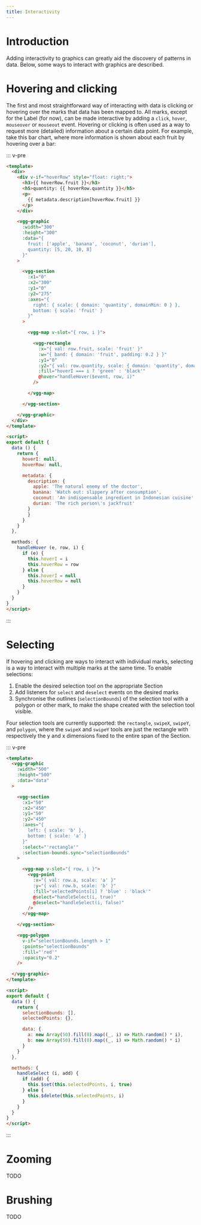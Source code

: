 ```yaml
---
title: Interactivity
---
```


# Introduction

Adding interactivity to graphics can greatly aid the discovery of patterns in
data. Below, some ways to interact with graphics are described.

# Hovering and clicking

The first and most straightforward way of interacting with data is clicking
or hovering over the marks that data has been mapped to. All marks, except for
the Label (for now), can be made interactive by adding a `click`, `hover`,
`mouseover` or `mouseout` event. Hovering or clicking is often used as a way
to request more (detailed) information about a certain data point. For example,
take this bar chart, where more information is shown about each fruit by hovering
over a bar:

::: v-pre
```html
<template>
  <div>
    <div v-if="hoverRow" style="float: right;">
      <h3>{{ hoverRow.fruit }}</h3>
      <h5>quantity: {{ hoverRow.quantity }}</h5>
      <p>
        {{ metadata.description[hoverRow.fruit] }}
      </p>
    </div>

    <vgg-graphic
      :width="300"
      :height="300"
      :data="{
        fruit: ['apple', 'banana', 'coconut', 'durian'],
        quantity: [5, 20, 10, 8]
      }"
    >

      <vgg-section
        :x1="0"
        :x2="300"
        :y1="0"
        :y2="275"
        :axes="{
          right: { scale: { domain: 'quantity', domainMin: 0 } },
          bottom: { scale: 'fruit' }
        }"
      >

        <vgg-map v-slot="{ row, i }">

          <vgg-rectangle
            :x="{ val: row.fruit, scale: 'fruit' }"
            :w="{ band: { domain: 'fruit', padding: 0.2 } }"
            :y1="0"
            :y2="{ val: row.quantity, scale: { domain: 'quantity', domainMin: 0 } }"
            :fill="hoverI === i ? 'green' : 'black'"
            @hover="handleHover($event, row, i)"
          />

        </vgg-map>

      </vgg-section>

    </vgg-graphic>
  </div>
</template>

<script>
export default {
  data () {
    return {
      hoverI: null,
      hoverRow: null,

      metadata: {
        description: {
          apple: 'The natural enemy of the doctor',
          banana: 'Watch out: slippery after consumption',
          coconut: 'An indispensable ingredient in Indonesian cuisine',
          durian: 'The rich person\'s jackfruit'
        }
        }
      }
    }
  },

  methods: {
    handleHover (e, row, i) {
      if (e) {
        this.hoverI = i
        this.hoverRow = row
      } else {
        this.hoverI = null
        this.hoverRow = null
      }
    }
  }
}
</script>
```
:::

<hover-bar-chart />

# Selecting

If hovering and clicking are ways to interact with individual marks, selecting
is a way to interact with multiple marks at the same time. To enable selections:

1. Enable the desired selection tool on the appropriate Section
2. Add listeners for `select` and `deselect` events on the desired marks
3. Synchronise the outlines (`selectionBounds`) of the selection tool with a
polygon or other mark, to make the shape created with the selection tool visible.

Four selection tools are currently supported: the `rectangle`, `swipeX`, `swipeY`,
and `polygon`, where the `swipeX` and `swipeY` tools are just the rectangle with
respectively the y and x dimensions fixed to the entire span of the Section.

::: v-pre
```html
<template>
  <vgg-graphic
    :width="500"
    :height="500"
    :data="data"
  >

    <vgg-section
      :x1="50"
      :x2="450"
      :y1="50"
      :y2="450"
      :axes="{
        left: { scale: 'b' },
        bottom: { scale: 'a' }
      }"
      :select="'rectangle'"
      :selection-bounds.sync="selectionBounds"
    >

      <vgg-map v-slot="{ row, i }">
        <vgg-point
          :x="{ val: row.a, scale: 'a' }"
          :y="{ val: row.b, scale: 'b' }"
          :fill="selectedPoints[i] ? 'blue' : 'black'"
          @select="handleSelect(i, true)"
          @deselect="handleSelect(i, false)"
        />
      </vgg-map>

    </vgg-section>

    <vgg-polygon
      v-if="selectionBounds.length > 1"
      :points="selectionBounds"
      :fill="'red'"
      :opacity="0.2"
    />

  </vgg-graphic>
</template>

<script>
export default {
  data () {
    return {
      selectionBounds: [],
      selectedPoints: {},

      data: {
        a: new Array(50).fill(0).map((_, i) => Math.random() * i),
        b: new Array(50).fill(0).map((_, i) => Math.random() * i)
      }
    }
  },

  methods: {
    handleSelect (i, add) {
      if (add) {
        this.$set(this.selectedPoints, i, true)
      } else {
        this.$delete(this.selectedPoints, i)
      }
    }
  }
}
</script>
```
:::

<select-test />

# Zooming

TODO

# Brushing

TODO
